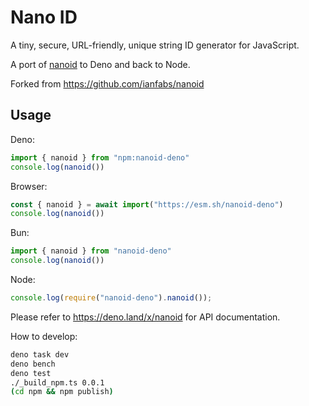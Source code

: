 # Nano ID

A tiny, secure, URL-friendly, unique string ID generator for JavaScript.

A port of [nanoid] to Deno and back to Node.

Forked from https://github.com/ianfabs/nanoid


## Usage

Deno:

```js
import { nanoid } from "npm:nanoid-deno"
console.log(nanoid())
```

Browser:

```js
const { nanoid } = await import("https://esm.sh/nanoid-deno")
console.log(nanoid())
```

Bun:
```js
import { nanoid } from "nanoid-deno"
console.log(nanoid())
```

Node:

```js
console.log(require("nanoid-deno").nanoid());
```

Please refer to https://deno.land/x/nanoid for API documentation.


[nanoid]: https://github.com/ai/nanoid

How to develop:

```bash
deno task dev
deno bench
deno test
./_build_npm.ts 0.0.1
(cd npm && npm publish)
```
